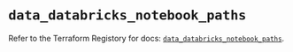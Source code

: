 # `data_databricks_notebook_paths`

Refer to the Terraform Registory for docs: [`data_databricks_notebook_paths`](https://www.terraform.io/docs/providers/databricks/d/notebook_paths).
